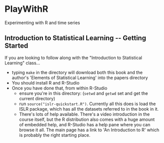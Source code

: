 PlayWithR
=========

Experimenting with R and time series

Introduction to Statistical Learning -- Getting Started
-------------------------------------------------------

If you are looking to follow along with the "Introduction to Statistical Learning" class...

* typing `make` in the directory will download both this book and the author's 'Elements of Statistical Learning' into the papers directory
* You should install R and R-Studio
* Once you have done that, from within R-Studio
    * ensure you're in this directory: (`setwd` and `getwd` set and get the current directory)
    * run `source("islr-quickstart.R")`. Currently all this does is load the ISLR package, which has all the datasets referred to in the book in it.
    * There's lots of help available. There's a video introduction in the course itself, but the R distribution also comes with a huge amount of embedded help, and R-Studio has a help pane where you can browse it all. The main page has a link to 'An Introduction to R' which is probably the right starting place.
